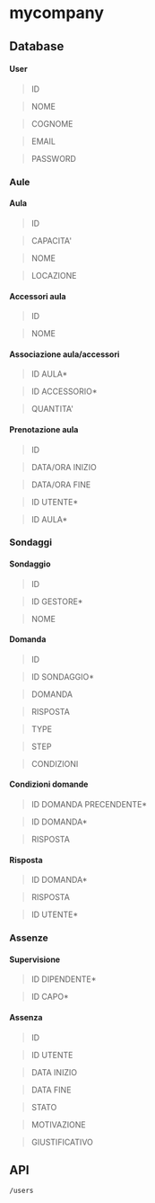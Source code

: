 # mycompany

## Database

#### User
> ID

> NOME

> COGNOME

> EMAIL

> PASSWORD

### Aule

#### Aula

> ID

> CAPACITA'

> NOME

> LOCAZIONE

#### Accessori aula

> ID

> NOME

#### Associazione aula/accessori

> ID AULA*

> ID ACCESSORIO*

> QUANTITA'

#### Prenotazione aula

> ID

> DATA/ORA INIZIO

> DATA/ORA FINE

> ID UTENTE*

> ID AULA*

### Sondaggi

#### Sondaggio

> ID

> ID GESTORE*

> NOME

#### Domanda

> ID

> ID SONDAGGIO*

> DOMANDA

> RISPOSTA

> TYPE

> STEP

> CONDIZIONI

#### Condizioni domande

> ID DOMANDA PRECENDENTE*

> ID DOMANDA*

> RISPOSTA

#### Risposta

> ID DOMANDA*

> RISPOSTA

> ID UTENTE*

### Assenze

#### Supervisione

> ID DIPENDENTE*

> ID CAPO*

#### Assenza

> ID

> ID UTENTE

> DATA INIZIO

> DATA FINE

> STATO

> MOTIVAZIONE

> GIUSTIFICATIVO

## API
    /users



<!--stackedit_data:
eyJoaXN0b3J5IjpbLTI0ODQ2ODIxMywyNzA2MjY2NjgsLTEzMj
g1MzAyNDcsNjcwMTQxOTUzLC05OTU4Mjg1NTcsLTU4MzA2MjIw
OCwtODY2NTg0NzY3LDk2MjM5MTg0MywxMzczMjg3NzI5LDExMz
U3MDc4MjcsLTE2Mjk4NTA1NjcsODA2ODUzMTc0XX0=
-->